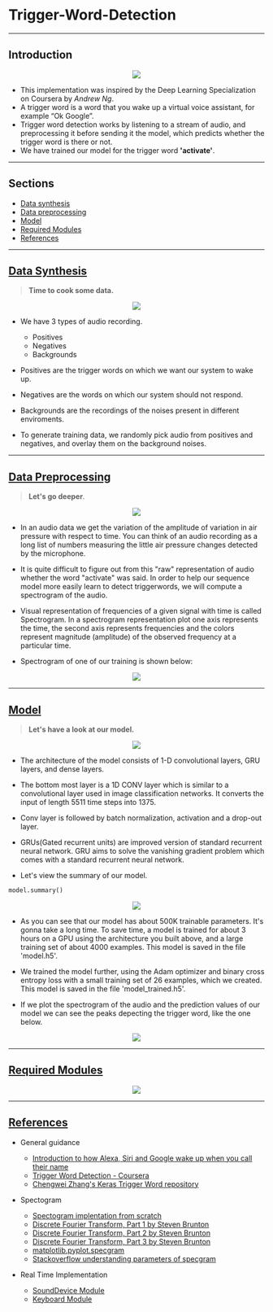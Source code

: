 # Trigger-Word-Detection
---

## Introduction

<p align='center'>
  <img src='./images/ai_assistant.jpg'/>
</p>

- This implementation was inspired by the Deep Learning Specialization on Coursera by _Andrew Ng_.
- A trigger word is a word that you wake up a virtual voice assistant, for example “Ok Google”. 
- Trigger word detection works by listening to a stream of audio, and preprocessing it before sending it the model, which predicts whether the trigger word is there or not.
- We have trained our model for the trigger word **'activate'**.
---

## Sections

- [Data synthesis](#data-synthesis)
- [Data preprocessing](#data-preprocessing)
- [Model](#model)
- [Required Modules](#required-modules)
- [References](#references)

---

## [Data Synthesis](#sections)

> **Time to cook some data.**
<p align='center'>
  <img src='./images/data_chef.jpg'/>
</p>

- We have 3 types of audio recording.
  - Positives
  - Negatives
  - Backgrounds

- Positives are the trigger words on which we want our system to wake up.
- Negatives are the words on which our system should not respond.
- Backgrounds are the recordings of the noises present in different enviroments.
- To generate training data, we randomly pick audio from positives and negatives, and overlay them on the background noises.
---
## [Data Preprocessing](#sections)

> **Let's go deeper**.
<p align='center'>
  <img src='./images/data_preprocessing.jpeg'/>
</p>

- In an audio data we get the variation of the amplitude of variation in air pressure with respect to time. You can think of an audio recording as a long list of numbers measuring the little air pressure changes detected by the microphone.

- It is quite difficult to figure out from this "raw" representation of audio whether the word "activate" was said. In order to help our sequence model more easily learn to detect triggerwords, we will compute a spectrogram of the audio.

- Visual representation of frequencies of a given signal with time is called Spectrogram. In a spectrogram representation plot one axis represents the time, the second axis represents frequencies and the colors represent magnitude (amplitude) of the observed frequency at a particular time.

- Spectrogram of one of our training is shown below:

<p align='center'>
  <img src='./images/spectrogram.png'/>
</p>

---

## [Model](#sections)

> **Let's have a look at our model.**
<p align='center'>
  <img src='./images/model.png'/>
</p>

- The architecture of the model consists of 1-D convolutional layers, GRU layers, and dense layers.

- The bottom most layer is a 1D CONV layer which is similar to a convolutional layer used in image classification networks. It converts the input of length 5511 time steps into 1375.

- Conv layer is followed by batch normalization, activation and a drop-out layer.

- GRUs(Gated recurrent units) are improved version of standard recurrent neural network. GRU aims to solve the vanishing gradient problem which comes with a standard recurrent neural network.

- Let's view the summary of our model.

```python
model.summary()
```

<p align='center'>
  <img src='./images/model2.JPG'/>
</p>

- As you can see that our model has about 500K trainable parameters. It's gonna take a long time. To save time, a model is trained for about 3 hours on a GPU using the architecture you built above, and a large training set of about 4000 examples. This model is saved in the file 'model.h5'.

- We trained the model further, using the Adam optimizer and binary cross entropy loss with a small training set of 26 examples, which we created. This model is saved in the file 'model_trained.h5'.

- If we plot the spectrogram of the audio and the prediction values of our model we can see the peaks depecting the trigger word, like the one below.

<p align='center'>
  <img src='./images/output.png'>
</p>
  
---

## [Required Modules](#sections)

<p align='center'>
  <img src='./images/modules.JPG'>
</p>

---

## [References](#sections)

- General guidance
  - [Introduction to how Alexa, Siri and Google wake up when you call their name](https://medium.com/x8-the-ai-community/ok-google-tell-me-how-trigger-word-detection-works-f6f877e2cd8b)
  - [Trigger Word Detection - Coursera](https://www.coursera.org/learn/nlp-sequence-models/lecture/Li4ts/trigger-word-detection)
  - [Chengwei Zhang's Keras Trigger Word repository](https://github.com/Tony607/Keras-Trigger-Word)

- Spectogram
  - [Spectogram implentation from scratch](https://fairyonice.github.io/implement-the-spectrogram-from-scratch-in-python.html)
  - [Discrete Fourier Transform, Part 1 by Steven Brunton](https://youtu.be/bhxDXab0ffg)
  - [Discrete Fourier Transform, Part 2 by Steven Brunton](https://youtu.be/PsEsMIPYJBg)
  - [Discrete Fourier Transform, Part 3 by Steven Brunton](https://youtu.be/Ktkm5KCryPw)
  - [matplotlib.pyplot.specgram](https://matplotlib.org/api/_as_gen/matplotlib.pyplot.specgram.html)
  - [Stackoverflow understanding parameters of specgram](https://stackoverflow.com/questions/29321696/what-is-a-spectrogram-and-how-do-i-set-its-parameters)

- Real Time Implementation
  - [SoundDevice Module](https://python-sounddevice.readthedocs.io/en/0.3.15/usage.html#playback)
  - [Keyboard Module](https://pypi.org/project/keyboard/)
